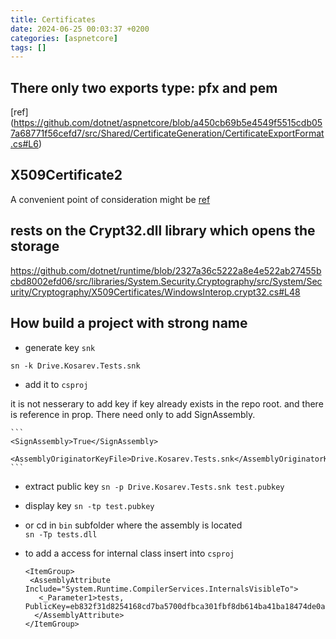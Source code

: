 ```yaml
---
title: Certificates
date: 2024-06-25 00:03:37 +0200
categories: [aspnetcore]
tags: []
---
```


## There only two exports type: pfx and pem  
[ref] (https://github.com/dotnet/aspnetcore/blob/a450cb69b5e4549f5515cdb057a68771f56cefd7/src/Shared/CertificateGeneration/CertificateExportFormat.cs#L6)


## X509Certificate2 
A convenient point of consideration might be [ref](
https://github.com/dotnet/aspnetcore/blob/0acb0e4c76a6db50baba3546343b0d27848b81f7/src/Tools/dotnet-dev-certs/src/Program.cs)

## rests on the Crypt32.dll library which opens the storage

https://github.com/dotnet/runtime/blob/2327a36c5222a8e4e522ab27455bcbd8002efd06/src/libraries/System.Security.Cryptography/src/System/Security/Cryptography/X509Certificates/WindowsInterop.crypt32.cs#L48


## How build a project with strong name


- generate key `snk`

`sn -k Drive.Kosarev.Tests.snk`

- add it to `csproj`

it is not nesserary to add key if key already exists in the repo root. and there is reference in prop. There need only to add SignAssembly. 

	```
	<SignAssembly>True</SignAssembly>
	 <AssemblyOriginatorKeyFile>Drive.Kosarev.Tests.snk</AssemblyOriginatorKeyFile>
	```

- extract public key 
`sn -p Drive.Kosarev.Tests.snk test.pubkey`
- display  key
`sn -tp test.pubkey`
- or cd  in `bin` subfolder where the assembly is located  
`sn -Tp tests.dll`


- to add a access for internal class insert into  `csproj` 

	```
	<ItemGroup>
	 <AssemblyAttribute Include="System.Runtime.CompilerServices.InternalsVisibleTo">
	   <_Parameter1>tests, PublicKey=eb832f31d8254168cd7ba5700dfbca301fbf8db614ba41ba18474de0a5f4c2d51c995bc3636c641c8cbe76f45717bfcb943b5</_Parameter1>
	  </AssemblyAttribute>
	</ItemGroup>
	````